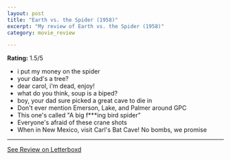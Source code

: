 ```yaml
---
layout: post
title: "Earth vs. the Spider (1958)"
excerpt: "My review of Earth vs. the Spider (1958)"
category: movie_review

---
```


**Rating:** 1.5/5

* i put my money on the spider
* your dad's a tree?
* dear carol, i'm dead, enjoy!
* what do you think, soup is a biped?
* boy, your dad sure picked a great cave to die in
* Don't ever mention Emerson, Lake, and Palmer around GPC
* This one's called "A big f***ing bird spider"
* Everyone's afraid of these crane shots
* When in New Mexico, visit Carl's Bat Cave! No bombs, we promise

<hr>

[See Review on Letterboxd](https://boxd.it/4NrZeb)
